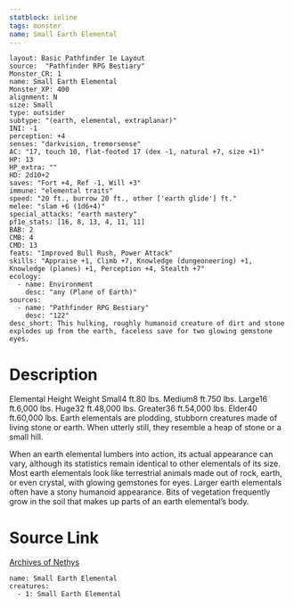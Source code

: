 ```yaml
---
statblock: inline
tags: monster
name: Small Earth Elemental
---
```

```statblock
layout: Basic Pathfinder 1e Layout
source:  "Pathfinder RPG Bestiary"
Monster_CR: 1
name: Small Earth Elemental
Monster_XP: 400
alignment: N
size: Small
type: outsider
subtype: "(earth, elemental, extraplanar)"
INI: -1
perception: +4
senses: "darkvision, tremorsense"
AC: "17, touch 10, flat-footed 17 (dex -1, natural +7, size +1)"
HP: 13
HP_extra: ""
HD: 2d10+2
saves: "Fort +4, Ref -1, Will +3"
immune: "elemental traits"
speed: "20 ft., burrow 20 ft., other ['earth glide'] ft."
melee: "slam +6 (1d6+4)"
special_attacks: "earth mastery"
pf1e_stats: [16, 8, 13, 4, 11, 11]
BAB: 2
CMB: 4
CMD: 13
feats: "Improved Bull Rush, Power Attack"
skills: "Appraise +1, Climb +7, Knowledge (dungeoneering) +1, Knowledge (planes) +1, Perception +4, Stealth +7"
ecology:
  - name: Environment
    desc: "any (Plane of Earth)"
sources:
  - name: "Pathfinder RPG Bestiary"
    desc: "122"
desc_short: This hulking, roughly humanoid creature of dirt and stone explodes up from the earth, faceless save for two glowing gemstone eyes.
```
# Description
Elemental Height Weight Small4 ft.80 lbs. Medium8 ft.750 lbs. Large16 ft.6,000 lbs. Huge32 ft.48,000 lbs. Greater36 ft.54,000 lbs. Elder40 ft.60,000 lbs.
 Earth elementals are plodding, stubborn creatures made of living stone or earth. When utterly still, they resemble a heap of stone or a small hill.

When an earth elemental lumbers into action, its actual appearance can vary, although its statistics remain identical to other elementals of its size. Most earth elementals look like terrestrial animals made out of rock, earth, or even crystal, with glowing gemstones for eyes. Larger earth elementals often have a stony humanoid appearance. Bits of vegetation frequently grow in the soil that makes up parts of an earth elemental’s body.
# Source Link
[Archives of Nethys](https://aonprd.com/MonsterDisplay.aspx?ItemName=Small%20Earth%20Elemental)
```encounter-table
name: Small Earth Elemental
creatures:
  - 1: Small Earth Elemental
```
